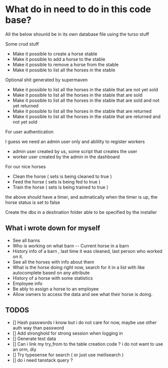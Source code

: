 # What do in need to do in this code base?

All the below shounld be in its own database file using the turso stuff

Some crud stuff

- Make it possible to create a horse stable
- Make it possible to add a horse to the stable
- Make it possible to remove a horse from the stable
- Make it possible to list all the horses in the stable

Optional shit generated by supermaven

- Make it possible to list all the horses in the stable that are not yet sold
- Make it possible to list all the horses in the stable that are sold
- Make it possible to list all the horses in the stable that are sold and not yet returned
- Make it possible to list all the horses in the stable that are returned
- Make it possible to list all the horses in the stable that are returned and not yet sold

For user authentication

I guess we need an admin user only and ablility to register workers

- admin user created by us, some script that creates the user
- worker user created by the admin in the dashboard

For our nice horses

- Clean the horse ( sets is being cleaned to true )
- Feed the horse ( sets is being fed to true )
- Train the horse ( sets is being trained to true )

the above should have a timer, and autmatically when the timer is up, the horse status is set to false

Create the dbs in a destination folder able to be specified by the installer


## What i wrote down for myself
- See all barns
- Who is working on what barn
-- Current horse in a barn
- History info of a barn , last time it was cleaned, last person who worked on it.
- See all the horses with info about them
- What is the horse doing right now, search for it in a list with like autocomplete based on any attribute
- History of a horse with some statistics
- Employee info
- Be ably to assign a horse to an employee
- Allow owners to access the data and see what their horse is doing.


## TODOS
- [] Hash passwords i know but i do not care for now, maybe use other auth way than password
- [] Add stronghold for strong session when logging in
- [] Generate test data 
- [] Can i link my try_from to the table creation code ? i do not want to use an orm, diy
- [] Try typesense for search ( or just use meilisearch )
- [] do i need tanstack query ?
